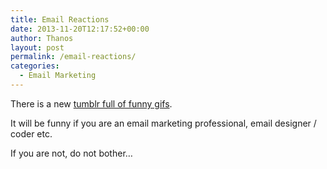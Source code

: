 ```yaml
---
title: Email Reactions
date: 2013-11-20T12:17:52+00:00
author: Thanos
layout: post
permalink: /email-reactions/
categories:
  - Email Marketing
---
```

There is a new [tumblr full of funny gifs](http://emailmarketingreactions.tumblr.com/ "Email Reactions").

It will be funny if you are an email marketing professional, email designer / coder etc.

If you are not, do not bother&#8230;
